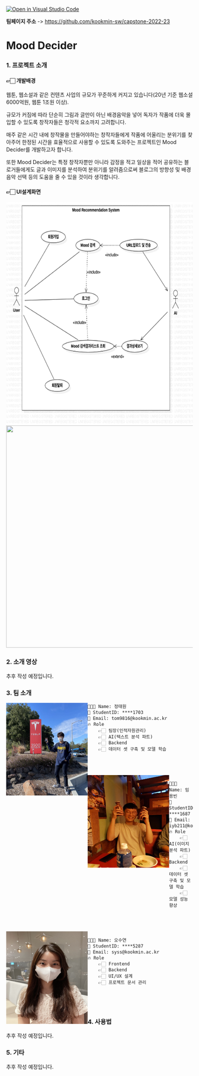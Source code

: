 [![Open in Visual Studio Code](https://classroom.github.com/assets/open-in-vscode-f059dc9a6f8d3a56e377f745f24479a46679e63a5d9fe6f495e02850cd0d8118.svg)](https://classroom.github.com/online_ide?assignment_repo_id=7010563&assignment_repo_type=AssignmentRepo)

**팀페이지 주소** -> https://github.com/kookmin-sw/capstone-2022-23

# Mood Decider

### 1. 프로젝트 소개

#### 👉🏻 개발배경

웹툰, 웹소설과 같은 컨텐츠 사업의 규모가 꾸준하게 커지고 있습니다(20년 기준 웹소설 6000억원, 웹툰 1조원 이상).

규모가 커짐에 따라 단순히 그림과 글만이 아닌 배경음악을 넣어 독자가 작품에 더욱 몰입할 수 있도록 창작자들은 청각적 요소까지 고려합니다.

매주 같은 시간 내에 창작물을 만들어야하는 창작자들에게 작품에 어울리는 분위기를 찾아주어 한정된 시간을 효율적으로 사용할 수 있도록 도와주는 프로젝트인 Mood Decider를 개발하고자 합니다.

또한 Mood Decider는 특정 창작자뿐만 아니라 감정을 적고 일상을 적어 공유하는 블로거들에게도 글과 이미지를 분석하여 분위기를 알려줌으로써 블로그의 방향성 및 배경음악 선택 등의 도움을 줄 수 있을 것이라 생각합니다.

#### 👉🏻 UI설계화면

<img src="./docs/img//usecase.png" width="600px" height="600px"  >

<img src="https://github.com/sooyeon-kr/capstone-2022-23/blob/main/docs/img/activity.png" width="600px" height="600px" >


### 2. 소개 영상

추후 작성 예정입니다.

### 3. 팀 소개

<img src="./docs/img/taewon.jpeg" align="left" width="220px" height="250px">

```
🧑🏻‍💻 Name: 정태원
🌱 StudentID: ****1703
📧 Email: tom9816@kookmin.ac.kr
🔥 Role
    👉🏻 팀장(인적자원관리)
    👉🏻 AI(텍스트 분석 파트)
    👉🏻 Backend
    👉🏻 데이터 셋 구축 및 모델 학습
    
    
```
<br/>
<img src="./docs/img/yongbin.jpeg" align="left" width="220px" height="250px">

```
👨🏻‍💻 Name: 임용빈
🌱 StudentID: ****1687
📧 Email: iyb211@kookmin.ac.kr
🔥 Role
    👉🏻 AI(이미지 분석 파트)
    👉🏻 Backend
    👉🏻 데이터 셋 구축 및 모델 학습
    👉🏻 모델 성능 향상
 
    
```
<br/>
<img src="./docs/img/sooyeon.jpg" align="left" width="220px" height="250px">

```
👩🏻‍💻 Name: 오수연
🌱 StudentID: ****5287
📧 Email: syss@kookmin.ac.kr
🔥 Role
    👉🏻 Frontend
    👉🏻 Backend
    👉🏻 UI/UX 설계
    👉🏻 프로젝트 문서 관리
    
    
```

</br>

### 4. 사용법

추후 작성 예정입니다.

### 5. 기타

추후 작성 예정입니다.
